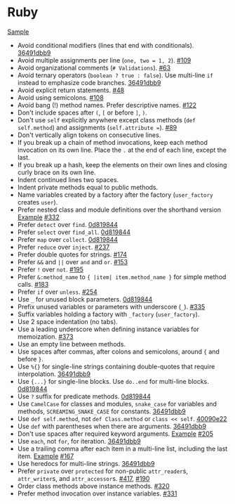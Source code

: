 Ruby
====

[Sample](sample.rb)

* Avoid conditional modifiers (lines that end with conditionals). [36491dbb9]
* Avoid multiple assignments per line (`one, two = 1, 2`). [#109]
* Avoid organizational comments (`# Validations`). [#63]
* Avoid ternary operators (`boolean ? true : false`). Use multi-line `if`
  instead to emphasize code branches. [36491dbb9]
* Avoid explicit return statements. [#48]
* Avoid using semicolons. [#108]
* Avoid bang (!) method names. Prefer descriptive names. [#122]
* Don't include spaces after `(`, `[` or before `]`, `)`.
* Don't use `self` explicitly anywhere except class methods (`def self.method`)
  and assignments (`self.attribute =`). [#89]
* Don't vertically align tokens on consecutive lines.
* If you break up a chain of method invocations, keep each method invocation on
  its own line. Place the `.` at the end of each line, except the last.
* If you break up a hash, keep the elements on their own lines and closing curly
  brace on its own line.
* Indent continued lines two spaces.
* Indent private methods equal to public methods.
* Name variables created by a factory after the factory (`user_factory`
  creates `user`).
* Prefer nested class and module definitions over the shorthand version
  [Example][class definition example] [#332]
* Prefer `detect` over `find`. [0d819844]
* Prefer `select` over `find_all`. [0d819844]
* Prefer `map` over `collect`. [0d819844]
* Prefer `reduce` over `inject`. [#237]
* Prefer double quotes for strings. [#174]
* Prefer `&&` and `||` over `and` and `or`. [#153]
* Prefer `!` over `not`. [#195]
* Prefer `&:method_name` to `{ |item| item.method_name }` for simple method
  calls. [#183]
* Prefer `if` over `unless`. [#254]
* Use `_` for unused block parameters. [0d819844]
* Prefix unused variables or parameters with underscore (`_`). [#335]
* Suffix variables holding a factory with `_factory` (`user_factory`).
* Use 2 space indentation (no tabs).
* Use a leading underscore when defining instance variables for memoization.
  [#373]
* Use an empty line between methods.
* Use spaces after commas, after colons and semicolons, around `{` and before
  `}`.
* Use `%{}` for single-line strings containing double-quotes that require 
  interpolation. [36491dbb9]
* Use `{...}` for single-line blocks. Use `do..end` for multi-line blocks.
  [0d819844]
* Use `?` suffix for predicate methods. [0d819844]
* Use `CamelCase` for classes and modules, `snake_case` for variables and
  methods, `SCREAMING_SNAKE_CASE` for constants. [36491dbb9]
* Use `def self.method`, not `def Class.method` or `class << self`. [40090e22]
* Use `def` with parentheses when there are arguments. [36491dbb9]
* Don't use spaces after required keyword arguments. [Example][required kwargs]
  [#205]
* Use `each`, not `for`, for iteration. [36491dbb9]
* Use a trailing comma after each item in a multi-line list, including the last
  item. [Example][trailing comma example] [#167]
* Use heredocs for multi-line strings. [36491dbb9]
* Prefer `private` over `protected` for non-public `attr_reader`s,
  `attr_writer`s, and `attr_accessor`s. [#417], [#190]
* Order class methods above instance methods. [#320]
* Prefer method invocation over instance variables. [#331]

[#48]: https://github.com/thoughtbot/guides/pull/48
[#63]: https://github.com/thoughtbot/guides/pull/63
[#89]: https://github.com/thoughtbot/guides/pull/89
[#108]: https://github.com/thoughtbot/guides/pull/108
[#109]: https://github.com/thoughtbot/guides/pull/109
[#122]: https://github.com/thoughtbot/guides/pull/122
[#153]: https://github.com/thoughtbot/guides/pull/153
[#167]: https://github.com/thoughtbot/guides/pull/167
[#174]: https://github.com/thoughtbot/guides/pull/174
[#183]: https://github.com/thoughtbot/guides/pull/183
[#190]: https://github.com/thoughtbot/guides/pull/190
[#195]: https://github.com/thoughtbot/guides/pull/195
[#205]: https://github.com/thoughtbot/guides/pull/205
[#237]: https://github.com/thoughtbot/guides/pull/237
[#254]: https://github.com/thoughtbot/guides/pull/254
[#320]: https://github.com/thoughtbot/guides/pull/320
[#331]: https://github.com/thoughtbot/guides/pull/331
[#332]: https://github.com/thoughtbot/guides/pull/332
[#335]: https://github.com/thoughtbot/guides/pull/335
[#373]: https://github.com/thoughtbot/guides/pull/373
[#417]: https://github.com/thoughtbot/guides/pull/417
[0d819844]: https://github.com/thoughtbot/guides/commit/0d819844
[36491dbb9]: https://github.com/thoughtbot/guides/commit/36491dbb9
[40090e22]: https://github.com/thoughtbot/guides/commit/40090e22
[trailing comma example]: /style/ruby/sample.rb#L53
[required kwargs]: /style/ruby/sample.rb#L16
[class definition example]: /style/ruby/sample.rb#L103
